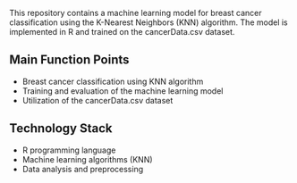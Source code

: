 This repository contains a machine learning model for breast cancer classification using the K-Nearest Neighbors (KNN) algorithm. The model is implemented in R and trained on the cancerData.csv dataset.

## Main Function Points
- Breast cancer classification using KNN algorithm
- Training and evaluation of the machine learning model
- Utilization of the cancerData.csv dataset

## Technology Stack
- R programming language
- Machine learning algorithms (KNN)
- Data analysis and preprocessing
